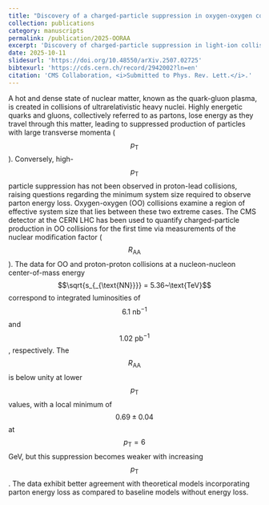 ```yaml
---
title: "Discovery of a charged-particle suppression in oxygen-oxygen collisions"
collection: publications
category: manuscripts
permalink: /publication/2025-OORAA
excerpt: 'Discovery of charged-particle suppression in light-ion collisions.'
date: 2025-10-11
slidesurl: 'https://doi.org/10.48550/arXiv.2507.02725'
bibtexurl: 'https://cds.cern.ch/record/2942002?ln=en'
citation: 'CMS Collaboration, <i>Submitted to Phys. Rev. Lett.</i>.'
---
```

A hot and dense state of nuclear matter, known as the quark-gluon plasma, is created in collisions of ultrarelativistic heavy nuclei.  Highly energetic quarks and gluons, collectively referred to as partons, lose energy as they travel through this matter, leading to suppressed production of particles with large transverse momenta ($$p_{\text{T}}$$).  Conversely, high-$$p_{\text{T}}$$ particle suppression has not been observed in proton-lead collisions, raising questions regarding the minimum system size required to observe parton energy loss.  Oxygen-oxygen (OO) collisions examine a region of effective system size that lies between these two extreme cases.  The CMS detector at the CERN LHC has been used to quantify charged-particle production in OO collisions for the first time via measurements of the nuclear modification factor ($$R_{\text{AA}}$$). The data for OO and proton-proton collisions at a nucleon-nucleon center-of-mass energy $$\sqrt{s_{_{\text{NN}}}} = 5.36~\text{TeV}$$ correspond to integrated luminosities of $$6.1~\mathrm{nb}^{-1}$$ and $$1.02~\mathrm{pb}^{-1}$$, respectively.  The $$R_{\text{AA}}$$ is below unity at lower $$p_{\text{T}}$$ values, with a local minimum of $$0.69\pm0.04$$ at $$p_{\text{T}}=6$$ GeV, but this suppression becomes weaker with increasing $$p_{\text{T}}$$.  The data exhibit better agreement with theoretical models incorporating parton energy loss as compared to baseline models without energy loss.